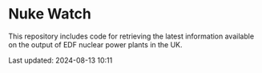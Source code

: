 # Nuke Watch

This repository includes code for retrieving the latest information available on the output of EDF nuclear power plants in the UK.

Last updated: 2024-08-13 10:11